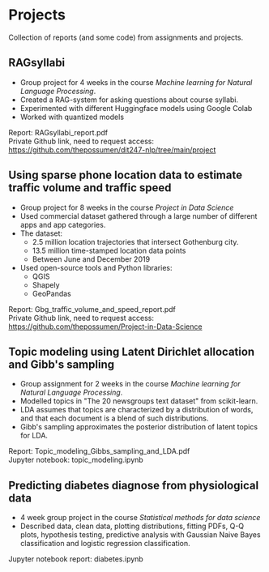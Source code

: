 # Projects
Collection of reports (and some code) from assignments and projects.

## RAGsyllabi
- Group project for 4 weeks in the course *Machine learning for Natural Language Processing*.
- Created a RAG-system for asking questions about course syllabi.
- Experimented with different Huggingface models using Google Colab
- Worked with quantized models

Report: RAGsyllabi_report.pdf  
Private Github link, need to request access: https://github.com/thepossumen/dit247-nlp/tree/main/project

## Using sparse phone location data to estimate traffic volume and traffic speed
- Group project for 8 weeks in the course *Project in Data Science*
- Used commercial dataset gathered through a large number of different apps and app categories.
- The dataset:
  - 2.5 million location trajectories that intersect Gothenburg city.
  - 13.5 million time-stamped location data points
  - Between June and December 2019
- Used open-source tools and Python libraries:
  - QGIS
  - Shapely
  - GeoPandas

Report: Gbg_traffic_volume_and_speed_report.pdf  
Private Github link, need to request access: https://github.com/thepossumen/Project-in-Data-Science

## Topic modeling using Latent Dirichlet allocation and Gibb's sampling
- Group assignment for 2 weeks in the course *Machine learning for Natural Language Processing*.
- Modelled topics in "The 20 newsgroups text dataset" from scikit-learn.
- LDA assumes that topics are characterized by a distribution of words, and that each document is a blend of such distributions.
- Gibb's sampling approximates the posterior distribution of latent topics for LDA.

Report: Topic_modeling_Gibbs_sampling_and_LDA.pdf  
Jupyter notebook: topic_modeling.ipynb

## Predicting diabetes diagnose from physiological data
- 4 week group project in the course *Statistical methods for data science*
- Described data, clean data, plotting distributions, fitting PDFs, Q-Q plots, hypothesis testing, predictive analysis with Gaussian Naive Bayes classification and logistic regression classification.

Jupyter notebook report: diabetes.ipynb  